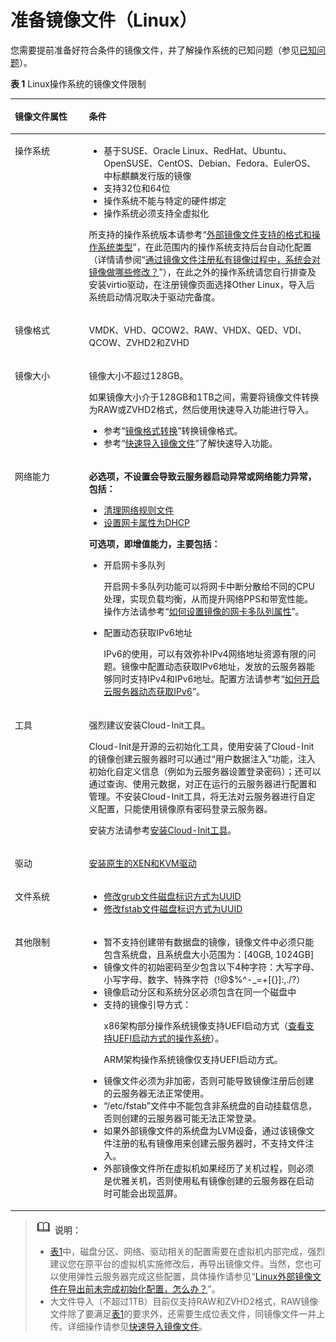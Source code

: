 # 准备镜像文件（Linux）<a name="ims_01_0209"></a>

您需要提前准备好符合条件的镜像文件，并了解操作系统的已知问题（参见[已知问题](已知问题.md)）。

**表 1**  Linux操作系统的镜像文件限制

<a name="table85212269215"></a>
<table><thead align="left"><tr id="row853426172112"><th class="cellrowborder" valign="top" width="23.51%" id="mcps1.2.3.1.1"><p id="p12530269215"><a name="p12530269215"></a><a name="p12530269215"></a>镜像文件属性</p>
</th>
<th class="cellrowborder" valign="top" width="76.49000000000001%" id="mcps1.2.3.1.2"><p id="p1753152611212"><a name="p1753152611212"></a><a name="p1753152611212"></a>条件</p>
</th>
</tr>
</thead>
<tbody><tr id="row1453162692112"><td class="cellrowborder" valign="top" width="23.51%" headers="mcps1.2.3.1.1 "><p id="p1253182672119"><a name="p1253182672119"></a><a name="p1253182672119"></a>操作系统</p>
</td>
<td class="cellrowborder" valign="top" width="76.49000000000001%" headers="mcps1.2.3.1.2 "><a name="ul889991962516"></a><a name="ul889991962516"></a><ul id="ul889991962516"><li>基于SUSE、Oracle Linux、RedHat、Ubuntu、OpenSUSE、CentOS、Debian、Fedora、EulerOS、中标麒麟发行版的镜像</li><li>支持32位和64位</li><li>操作系统不能与特定的硬件绑定</li><li>操作系统必须支持全虚拟化</li></ul>
<p id="p1787815142817"><a name="p1787815142817"></a><a name="p1787815142817"></a>所支持的操作系统版本请参考“<a href="https://support.huaweicloud.com/productdesc-ims/zh-cn_topic_0030713143.html" target="_blank" rel="noopener noreferrer">外部镜像文件支持的格式和操作系统类型</a>”，在此范围内的操作系统支持后台自动化配置（详情请参阅“<a href="https://support.huaweicloud.com/ims_faq/ims_faq_0020.html" target="_blank" rel="noopener noreferrer">通过镜像文件注册私有镜像过程中，系统会对镜像做哪些修改？</a>”），在此之外的操作系统请您自行排查及安装virtio驱动，在注册镜像页面选择Other Linux，导入后系统启动情况取决于驱动完备度。</p>
</td>
</tr>
<tr id="row1653182610212"><td class="cellrowborder" valign="top" width="23.51%" headers="mcps1.2.3.1.1 "><p id="p4532026152119"><a name="p4532026152119"></a><a name="p4532026152119"></a>镜像格式</p>
</td>
<td class="cellrowborder" valign="top" width="76.49000000000001%" headers="mcps1.2.3.1.2 "><p id="p17531426152112"><a name="p17531426152112"></a><a name="p17531426152112"></a>VMDK、VHD、QCOW2、RAW、VHDX、QED、VDI、QCOW、ZVHD2和ZVHD</p>
</td>
</tr>
<tr id="row15536261217"><td class="cellrowborder" valign="top" width="23.51%" headers="mcps1.2.3.1.1 "><p id="p353142692117"><a name="p353142692117"></a><a name="p353142692117"></a>镜像大小</p>
</td>
<td class="cellrowborder" valign="top" width="76.49000000000001%" headers="mcps1.2.3.1.2 "><p id="p1498992571314"><a name="p1498992571314"></a><a name="p1498992571314"></a>镜像大小不超过128GB。</p>
<div class="p" id="p14410175834710"><a name="p14410175834710"></a><a name="p14410175834710"></a>如果镜像大小介于128GB和1TB之间，需要将镜像文件转换为RAW或ZVHD2格式，然后使用快速导入功能进行导入。<a name="ul16854182355610"></a><a name="ul16854182355610"></a><ul id="ul16854182355610"><li>参考“<a href="快速导入镜像文件（基于Linux环境）.md#li2635823142815">镜像格式转换</a>”转换镜像格式。</li><li>参考“<a href="流程概览.md">快速导入镜像文件</a>”了解快速导入功能。</li></ul>
</div>
</td>
</tr>
<tr id="row3531626162117"><td class="cellrowborder" valign="top" width="23.51%" headers="mcps1.2.3.1.1 "><p id="p35313261219"><a name="p35313261219"></a><a name="p35313261219"></a>网络能力</p>
</td>
<td class="cellrowborder" valign="top" width="76.49000000000001%" headers="mcps1.2.3.1.2 "><p id="p197299113553"><a name="p197299113553"></a><a name="p197299113553"></a><strong id="b1574020262166"><a name="b1574020262166"></a><a name="b1574020262166"></a>必选项，不设置会导致<span id="text128816242577"><a name="text128816242577"></a><a name="text128816242577"></a>云服务器</span><span id="text33022655711"><a name="text33022655711"></a><a name="text33022655711"></a></span>启动异常或网络能力异常，包括：</strong></p>
<a name="ul10942125439"></a><a name="ul10942125439"></a><ul id="ul10942125439"><li><a href="清理网络规则文件.md">清理网络规则文件</a></li><li><a href="设置网卡属性为DHCP（Linux）.md">设置网卡属性为DHCP</a></li></ul>
<p id="p1256214156553"><a name="p1256214156553"></a><a name="p1256214156553"></a><strong id="b33614309163"><a name="b33614309163"></a><a name="b33614309163"></a>可选项，即增值能力，主要包括：</strong></p>
<a name="ul1454250115714"></a><a name="ul1454250115714"></a><ul id="ul1454250115714"><li>开启网卡多队列<p id="p733615559471"><a name="p733615559471"></a><a name="p733615559471"></a>开启网卡多队列功能可以将网卡中断分散给不同的CPU处理，实现负载均衡，从而提升网络PPS和带宽性能。操作方法请参考“<a href="https://support.huaweicloud.com/ims_faq/ims_faq_0030.html" target="_blank" rel="noopener noreferrer">如何设置镜像的网卡多队列属性</a>”。</p>
</li><li>配置动态获取IPv6地址<p id="p1340632184811"><a name="p1340632184811"></a><a name="p1340632184811"></a>IPv6的使用，可以有效弥补IPv4网络地址资源有限的问题。镜像中配置动态获取IPv6地址，发放的<span id="text8702194813582"><a name="text8702194813582"></a><a name="text8702194813582"></a>云服务器</span><span id="text1064845012583"><a name="text1064845012583"></a><a name="text1064845012583"></a></span>能够同时支持IPv4和IPv6地址。配置方法请参考“<a href="https://support.huaweicloud.com/ims_faq/ims_faq_0046.html" target="_blank" rel="noopener noreferrer">如何开启云服务器动态获取IPv6</a>”。</p>
</li></ul>
</td>
</tr>
<tr id="row1558028151811"><td class="cellrowborder" valign="top" width="23.51%" headers="mcps1.2.3.1.1 "><p id="p558018891810"><a name="p558018891810"></a><a name="p558018891810"></a>工具</p>
</td>
<td class="cellrowborder" valign="top" width="76.49000000000001%" headers="mcps1.2.3.1.2 "><p id="p1657443219185"><a name="p1657443219185"></a><a name="p1657443219185"></a>强烈建议安装Cloud-Init工具。</p>
<p id="p3276725102112"><a name="p3276725102112"></a><a name="p3276725102112"></a>Cloud-Init是开源的云初始化工具，使用安装了Cloud-Init的镜像创建<span id="text115710452232"><a name="text115710452232"></a><a name="text115710452232"></a>云服务器</span><span id="text715754522310"><a name="text715754522310"></a><a name="text715754522310"></a></span>时可以通过“用户数据注入”功能，注入初始化自定义信息（例如为<span id="text880054818234"><a name="text880054818234"></a><a name="text880054818234"></a>云服务器</span><span id="text780054816234"><a name="text780054816234"></a><a name="text780054816234"></a></span>设置登录密码）；还可以通过查询、使用元数据，对正在运行的<span id="text83201153142311"><a name="text83201153142311"></a><a name="text83201153142311"></a>云服务器</span><span id="text11320653132318"><a name="text11320653132318"></a><a name="text11320653132318"></a></span>进行配置和管理。不安装Cloud-Init工具，将无法对<span id="text1617155622311"><a name="text1617155622311"></a><a name="text1617155622311"></a>云服务器</span><span id="text61716568234"><a name="text61716568234"></a><a name="text61716568234"></a></span>进行自定义配置，只能使用镜像原有密码登录<span id="text1933535816239"><a name="text1933535816239"></a><a name="text1933535816239"></a>云服务器</span><span id="text8335258132315"><a name="text8335258132315"></a><a name="text8335258132315"></a></span>。</p>
<p id="p142251129111720"><a name="p142251129111720"></a><a name="p142251129111720"></a>安装方法请参考<a href="安装Cloud-Init工具.md">安装Cloud-Init工具</a>。</p>
</td>
</tr>
<tr id="row20361842182918"><td class="cellrowborder" valign="top" width="23.51%" headers="mcps1.2.3.1.1 "><p id="p113644216291"><a name="p113644216291"></a><a name="p113644216291"></a>驱动</p>
</td>
<td class="cellrowborder" valign="top" width="76.49000000000001%" headers="mcps1.2.3.1.2 "><p id="p857214531434"><a name="p857214531434"></a><a name="p857214531434"></a><a href="安装原生的XEN和KVM驱动.md">安装原生的XEN和KVM驱动</a></p>
</td>
</tr>
<tr id="row7637883311"><td class="cellrowborder" valign="top" width="23.51%" headers="mcps1.2.3.1.1 "><p id="p56591949191514"><a name="p56591949191514"></a><a name="p56591949191514"></a>文件系统</p>
</td>
<td class="cellrowborder" valign="top" width="76.49000000000001%" headers="mcps1.2.3.1.2 "><a name="ul6303717181618"></a><a name="ul6303717181618"></a><ul id="ul6303717181618"><li><a href="修改grub文件磁盘标识方式为UUID.md">修改grub文件磁盘标识方式为UUID</a></li><li><a href="修改fstab文件磁盘标识方式为UUID.md">修改fstab文件磁盘标识方式为UUID</a></li></ul>
</td>
</tr>
<tr id="row1661924212312"><td class="cellrowborder" valign="top" width="23.51%" headers="mcps1.2.3.1.1 "><p id="p196201042152313"><a name="p196201042152313"></a><a name="p196201042152313"></a>其他限制</p>
</td>
<td class="cellrowborder" valign="top" width="76.49000000000001%" headers="mcps1.2.3.1.2 "><a name="ul3863205042313"></a><a name="ul3863205042313"></a><ul id="ul3863205042313"><li>暂不支持创建带有数据盘的镜像，镜像文件中必须只能包含系统盘，且系统盘大小范围为：[40GB, 1024GB]</li><li>镜像文件的初始密码至少包含以下4种字符：大写字母、小写字母、数字、特殊字符（!@$%^-_=+[{}]:,./?）</li><li>镜像启动分区和系统分区必须包含在同一个磁盘中</li><li>支持的镜像引导方式：<p id="p1734688585"><a name="p1734688585"></a><a name="p1734688585"></a>x86架构部分操作系统镜像支持UEFI启动方式（<a href="https://support.huaweicloud.com/productdesc-ims/ims_01_0008.html" target="_blank" rel="noopener noreferrer">查看支持UEFI启动方式的操作系统</a>）。</p>
<p id="p736224481917"><a name="p736224481917"></a><a name="p736224481917"></a>ARM架构操作系统镜像仅支持UEFI启动方式。</p>
</li><li>镜像文件必须为非加密，否则可能导致镜像注册后创建的云服务器无法正常使用。</li><li>“/etc/fstab”文件中不能包含非系统盘的自动挂载信息，否则创建的<span id="text419153562410"><a name="text419153562410"></a><a name="text419153562410"></a>云服务器</span><span id="text141912358241"><a name="text141912358241"></a><a name="text141912358241"></a></span>可能无法正常登录。</li><li>如果外部镜像文件的系统盘为LVM设备，通过该镜像文件注册的私有镜像用来创建<span id="text74701445132415"><a name="text74701445132415"></a><a name="text74701445132415"></a>云服务器</span><span id="text7470745142418"><a name="text7470745142418"></a><a name="text7470745142418"></a></span>时，不支持文件注入。</li><li>外部镜像文件所在虚拟机如果经历了关机过程，则必须是优雅关机，否则使用私有镜像创建的<span id="text17974041924"><a name="text17974041924"></a><a name="text17974041924"></a></span><span id="text169748419214"><a name="text169748419214"></a><a name="text169748419214"></a>云服务器</span>在启动时可能会出现蓝屏。</li></ul>
</td>
</tr>
</tbody>
</table>

>![](public_sys-resources/icon-note.gif) **说明：**   
>-   [表1](#table85212269215)中，磁盘分区、网络、驱动相关的配置需要在虚拟机内部完成，强烈建议您在原平台的虚拟机实施修改后，再导出镜像文件。当然，您也可以使用弹性云服务器完成这些配置，具体操作请参见“[Linux外部镜像文件在导出前未完成初始化配置，怎么办？](https://support.huaweicloud.com/ims_faq/ims_faq_0012.html)”。  
>-   大文件导入（不超过1TB）目前仅支持RAW和ZVHD2格式，RAW镜像文件除了要满足[表1](#table85212269215)的要求外，还需要生成位表文件，同镜像文件一并上传。详细操作请参见[快速导入镜像文件](快速导入镜像文件.md)。  

